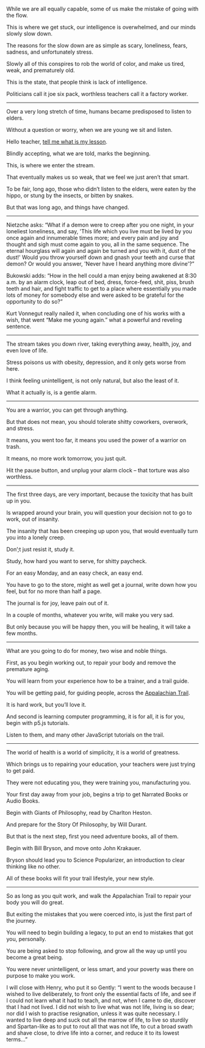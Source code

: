 While we are all equally capable,
some of us make the mistake of going with the flow.

This is where we get stuck, our intelligence is overwhelmed,
and our minds slowly slow down.

The reasons for the slow down are as simple as scary,
loneliness, fears, sadness, and unfortunately stress.

Slowly all of this conspires to rob the world of color,
and make us tired, weak, and prematurely old.

This is the state,
that people think is lack of intelligence.

Politicians call it joe six pack,
worthless teachers call it a factory worker.

---

Over a very long stretch of time,
humans became predisposed to listen to elders.

Without a question or worry,
when we are young we sit and listen.

Hello teacher,
[tell me what is my lesson][1].

Blindly accepting,
what we are told, marks the beginning.

This,
is where we enter the stream.

That eventually makes us so weak,
that we feel we just aren’t that smart.

To be fair, long ago, those who didn’t listen to the elders,
were eaten by the hippo, or stung by the insects, or bitten by snakes.

But that was long ago,
and things have changed.

---

Nietzche asks:
“What if a demon were to creep after you one night, in your loneliest loneliness, and say, 'This life which you live must be lived by you once again and innumerable times more; and every pain and joy and thought and sigh must come again to you, all in the same sequence. The eternal hourglass will again and again be turned and you with it, dust of the dust!' Would you throw yourself down and gnash your teeth and curse that demon? Or would you answer, 'Never have I heard anything more divine'?”

Bukowski adds:
“How in the hell could a man enjoy being awakened at 8:30 a.m. by an alarm clock, leap out of bed, dress, force-feed, shit, piss, brush teeth and hair, and fight traffic to get to a place where essentially you made lots of money for somebody else and were asked to be grateful for the opportunity to do so?”

Kurt Vonnegut really nailed it, when concluding one of his works with a wish,
that went “Make me young again.” what a powerful and reveling sentence.

---

The stream takes you down river,
taking everything away, health, joy, and even love of life.

Stress poisons us with obesity,
depression, and it only gets worse from here.

I think feeling unintelligent,
is not only natural, but also the least of it.

What it actually is,
is a gentle alarm.

---

You are a warrior,
you can get through anything.

But that does not mean,
you should tolerate shitty coworkers, overwork, and stress.

It means, you went too far,
it means you used the power of a warrior on trash.

It means,
no more work tomorrow, you just quit.

Hit the pause button,
and unplug your alarm clock – that torture was also worthless.

---

The first three days, are very important,
because the toxicity that has built up in you.

Is wrapped around your brain,
you will question your decision not to go to work, out of insanity.

The insanity that has been creeping up upon you,
that would eventually turn you into a lonely creep.

Don’;t just resist it,
study it.

Study, how hard you want to serve,
for shitty paycheck.

For an easy Monday,
and an easy check, an easy end.

You have to go to the store, might as well get a journal,
write down how you feel, but for no more than half a page.

The journal is for joy,
leave pain out of it.

In a couple of months,
whatever you write, will make you very sad.

But only because you will be happy then,
you will be healing, it will take a few months.

---

What are you going to do for money,
two wise and noble things.

First, as you begin working out,
to repair your body and remove the premature aging.

You will learn from your experience how to be a trainer,
and a trail guide.

You will be getting paid, for guiding people,
across the [Appalachian Trail][2].

It is hard work,
but you’ll love it.

And second is learning computer programming,
it is for all, it is for you, begin with p5.js tutorials.

Listen to them,
and many other JavaScript tutorials on the trail.

---

The world of health is a world of simplicity,
it is a world of greatness.

Which brings us to repairing your education,
your teachers were just trying to get paid.

They were not educating you,
they were training you, manufacturing you.

Your first day away from your job,
begins a trip to get Narrated Books or Audio Books.

Begin with Giants of Philosophy,
read by Charlton Heston.

And prepare for the Story Of Philosophy,
by Will Durant.

But that is the next step,
first you need adventure books, all of them.

Begin with Bill Bryson,
and move onto John Krakauer.

Bryson should lead you to Science Popularizer,
an introduction to clear thinking like no other.

All of these books will fit your trail lifestyle,
your new style.

---

So as long as you quit work,
and walk the Appalachian Trail to repair your body you will do great.

But exiting the mistakes that you were coerced into,
is just the first part of the journey.

You will need to begin building a legacy,
to put an end to mistakes that got you, personally.

You are being asked to stop following,
and grow all the way up until you become a great being.

You were never unintelligent, or less smart,
and your poverty was there on purpose to make you work.

I will close with Henry, who put it so Gently:
“I went to the woods because I wished to live deliberately, to front only the essential facts of life, and see if I could not learn what it had to teach, and not, when I came to die, discover that I had not lived. I did not wish to live what was not life, living is so dear; nor did I wish to practise resignation, unless it was quite necessary. I wanted to live deep and suck out all the marrow of life, to live so sturdily and Spartan-like as to put to rout all that was not life, to cut a broad swath and shave close, to drive life into a corner, and reduce it to its lowest terms...”

[1]: https://www.youtube.com/watch?v=CHPL9kGWNY4
[2]: https://www.youtube.com/watch?v=EzXP5PjRHjM&list=PLXiz2lWve6AJrEVuAjfL4eaBDEMfdbKa6
